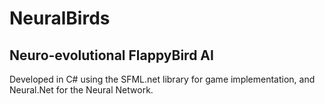 # NeuralBirds
## Neuro-evolutional FlappyBird AI
Developed in C# using the SFML.net library for game implementation, and Neural.Net for the Neural Network.
